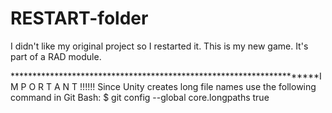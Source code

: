 # RESTART-folder
 
I didn't like my original project so I restarted it. This is my new game. It's part of a RAD module.

*********************************************************************I M P O R T A N T !!!!!!
 Since Unity creates long file names use the following command in Git Bash:
$ git config --global core.longpaths true



